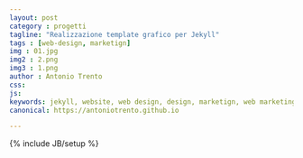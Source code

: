 ```yaml
---
layout: post
category : progetti
tagline: "Realizzazione template grafico per Jekyll"
tags : [web-design, marketign]
img : 01.jpg
img2 : 2.png
img3 : 1.png
author : Antonio Trento
css: 
js: 
keywords: jekyll, website, web design, design, marketign, web marketing
canonical: https://antoniotrento.github.io

---
```

{% include JB/setup %}
<!--more-->
